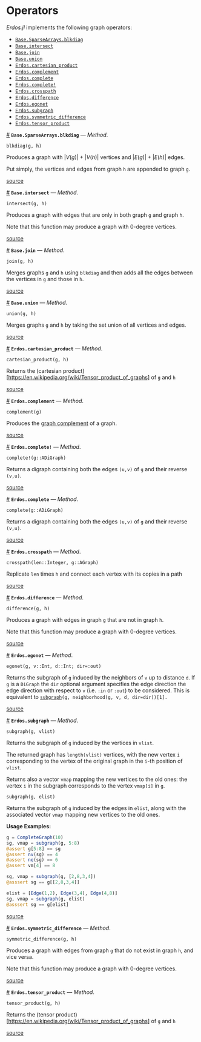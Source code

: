 
<a id='Operators-1'></a>

# Operators


*Erdos.jl* implements the following graph operators:

- [`Base.SparseArrays.blkdiag`](operators.md#Base.SparseArrays.blkdiag-Tuple{T<:Union{Erdos.ADiGraph,Erdos.AGraph},T<:Union{Erdos.ADiGraph,Erdos.AGraph}})
- [`Base.intersect`](operators.md#Base.intersect-Tuple{T<:Union{Erdos.ADiGraph,Erdos.AGraph},T<:Union{Erdos.ADiGraph,Erdos.AGraph}})
- [`Base.join`](operators.md#Base.join-Tuple{Erdos.AGraph,Erdos.AGraph})
- [`Base.union`](operators.md#Base.union-Tuple{T<:Union{Erdos.ADiGraph,Erdos.AGraph},T<:Union{Erdos.ADiGraph,Erdos.AGraph}})
- [`Erdos.cartesian_product`](operators.md#Erdos.cartesian_product-Tuple{G<:Union{Erdos.ADiGraph,Erdos.AGraph},G<:Union{Erdos.ADiGraph,Erdos.AGraph}})
- [`Erdos.complement`](operators.md#Erdos.complement-Tuple{T<:Erdos.AGraph})
- [`Erdos.complete`](operators.md#Erdos.complete-Tuple{Erdos.ADiGraph})
- [`Erdos.complete!`](operators.md#Erdos.complete!-Tuple{Erdos.ADiGraph})
- [`Erdos.crosspath`](operators.md#Erdos.crosspath-Tuple{Integer,G<:Erdos.AGraph})
- [`Erdos.difference`](operators.md#Erdos.difference-Tuple{T<:Union{Erdos.ADiGraph,Erdos.AGraph},T<:Union{Erdos.ADiGraph,Erdos.AGraph}})
- [`Erdos.egonet`](operators.md#Erdos.egonet-Tuple{Union{Erdos.ADiGraph,Erdos.AGraph},Integer,Integer})
- [`Erdos.subgraph`](operators.md#Erdos.subgraph-Tuple{G<:Union{Erdos.ADiGraph,Erdos.AGraph},AbstractArray{V<:Integer,1}})
- [`Erdos.symmetric_difference`](operators.md#Erdos.symmetric_difference-Tuple{T<:Union{Erdos.ADiGraph,Erdos.AGraph},T<:Union{Erdos.ADiGraph,Erdos.AGraph}})
- [`Erdos.tensor_product`](operators.md#Erdos.tensor_product-Tuple{G<:Union{Erdos.ADiGraph,Erdos.AGraph},G<:Union{Erdos.ADiGraph,Erdos.AGraph}})

<a id='Base.SparseArrays.blkdiag-Tuple{T<:Union{Erdos.ADiGraph,Erdos.AGraph},T<:Union{Erdos.ADiGraph,Erdos.AGraph}}' href='#Base.SparseArrays.blkdiag-Tuple{T<:Union{Erdos.ADiGraph,Erdos.AGraph},T<:Union{Erdos.ADiGraph,Erdos.AGraph}}'>#</a>
**`Base.SparseArrays.blkdiag`** &mdash; *Method*.



```
blkdiag(g, h)
```

Produces a graph with $|V(g)| + |V(h)|$ vertices and $|E(g)| + |E(h)|$ edges.

Put simply, the vertices and edges from graph `h` are appended to graph `g`.


<a target='_blank' href='https://github.com/CarloLucibello/Erdos.jl/tree/66e6f1999dd8bd1a8b314ef10b82c9029c20289d/docs/../src/operators/operators.jl#L79-L86' class='documenter-source'>source</a><br>

<a id='Base.intersect-Tuple{T<:Union{Erdos.ADiGraph,Erdos.AGraph},T<:Union{Erdos.ADiGraph,Erdos.AGraph}}' href='#Base.intersect-Tuple{T<:Union{Erdos.ADiGraph,Erdos.AGraph},T<:Union{Erdos.ADiGraph,Erdos.AGraph}}'>#</a>
**`Base.intersect`** &mdash; *Method*.



```
intersect(g, h)
```

Produces a graph with edges that are only in both graph `g` and graph `h`.

Note that this function may produce a graph with 0-degree vertices.


<a target='_blank' href='https://github.com/CarloLucibello/Erdos.jl/tree/66e6f1999dd8bd1a8b314ef10b82c9029c20289d/docs/../src/operators/operators.jl#L99-L105' class='documenter-source'>source</a><br>

<a id='Base.join-Tuple{Erdos.AGraph,Erdos.AGraph}' href='#Base.join-Tuple{Erdos.AGraph,Erdos.AGraph}'>#</a>
**`Base.join`** &mdash; *Method*.



```
join(g, h)
```

Merges graphs `g` and `h` using `blkdiag` and then adds all the edges between  the vertices in `g` and those in `h`.


<a target='_blank' href='https://github.com/CarloLucibello/Erdos.jl/tree/66e6f1999dd8bd1a8b314ef10b82c9029c20289d/docs/../src/operators/operators.jl#L157-L162' class='documenter-source'>source</a><br>

<a id='Base.union-Tuple{T<:Union{Erdos.ADiGraph,Erdos.AGraph},T<:Union{Erdos.ADiGraph,Erdos.AGraph}}' href='#Base.union-Tuple{T<:Union{Erdos.ADiGraph,Erdos.AGraph},T<:Union{Erdos.ADiGraph,Erdos.AGraph}}'>#</a>
**`Base.union`** &mdash; *Method*.



```
union(g, h)
```

Merges graphs `g` and `h` by taking the set union of all vertices and edges.


<a target='_blank' href='https://github.com/CarloLucibello/Erdos.jl/tree/66e6f1999dd8bd1a8b314ef10b82c9029c20289d/docs/../src/operators/operators.jl#L61-L65' class='documenter-source'>source</a><br>

<a id='Erdos.cartesian_product-Tuple{G<:Union{Erdos.ADiGraph,Erdos.AGraph},G<:Union{Erdos.ADiGraph,Erdos.AGraph}}' href='#Erdos.cartesian_product-Tuple{G<:Union{Erdos.ADiGraph,Erdos.AGraph},G<:Union{Erdos.ADiGraph,Erdos.AGraph}}'>#</a>
**`Erdos.cartesian_product`** &mdash; *Method*.



```
cartesian_product(g, h)
```

Returns the (cartesian product)[https://en.wikipedia.org/wiki/Tensor_product_of_graphs] of `g` and `h`


<a target='_blank' href='https://github.com/CarloLucibello/Erdos.jl/tree/66e6f1999dd8bd1a8b314ef10b82c9029c20289d/docs/../src/operators/operators.jl#L182-L186' class='documenter-source'>source</a><br>

<a id='Erdos.complement-Tuple{T<:Erdos.AGraph}' href='#Erdos.complement-Tuple{T<:Erdos.AGraph}'>#</a>
**`Erdos.complement`** &mdash; *Method*.



```
complement(g)
```

Produces the [graph complement](https://en.wikipedia.org/wiki/Complement_graph) of a graph.


<a target='_blank' href='https://github.com/CarloLucibello/Erdos.jl/tree/66e6f1999dd8bd1a8b314ef10b82c9029c20289d/docs/../src/operators/operators.jl#L29-L34' class='documenter-source'>source</a><br>

<a id='Erdos.complete!-Tuple{Erdos.ADiGraph}' href='#Erdos.complete!-Tuple{Erdos.ADiGraph}'>#</a>
**`Erdos.complete!`** &mdash; *Method*.



```
complete!(g::ADiGraph)
```

Returns a digraph containing both the edges `(u,v)` of `g` and their reverse `(v,u)`.


<a target='_blank' href='https://github.com/CarloLucibello/Erdos.jl/tree/66e6f1999dd8bd1a8b314ef10b82c9029c20289d/docs/../src/operators/operators.jl#L13-L18' class='documenter-source'>source</a><br>

<a id='Erdos.complete-Tuple{Erdos.ADiGraph}' href='#Erdos.complete-Tuple{Erdos.ADiGraph}'>#</a>
**`Erdos.complete`** &mdash; *Method*.



```
complete(g::ADiGraph)
```

Returns a digraph containing both the edges `(u,v)` of `g` and their reverse `(v,u)`.


<a target='_blank' href='https://github.com/CarloLucibello/Erdos.jl/tree/66e6f1999dd8bd1a8b314ef10b82c9029c20289d/docs/../src/operators/operators.jl#L1-L6' class='documenter-source'>source</a><br>

<a id='Erdos.crosspath-Tuple{Integer,G<:Erdos.AGraph}' href='#Erdos.crosspath-Tuple{Integer,G<:Erdos.AGraph}'>#</a>
**`Erdos.crosspath`** &mdash; *Method*.



```
crosspath(len::Integer, g::AGraph)
```

Replicate `len` times `h` and connect each vertex with its copies in a path


<a target='_blank' href='https://github.com/CarloLucibello/Erdos.jl/tree/66e6f1999dd8bd1a8b314ef10b82c9029c20289d/docs/../src/operators/operators.jl#L174-L178' class='documenter-source'>source</a><br>

<a id='Erdos.difference-Tuple{T<:Union{Erdos.ADiGraph,Erdos.AGraph},T<:Union{Erdos.ADiGraph,Erdos.AGraph}}' href='#Erdos.difference-Tuple{T<:Union{Erdos.ADiGraph,Erdos.AGraph},T<:Union{Erdos.ADiGraph,Erdos.AGraph}}'>#</a>
**`Erdos.difference`** &mdash; *Method*.



```
difference(g, h)
```

Produces a graph with edges in graph `g` that are not in graph `h`.

Note that this function may produce a graph with 0-degree vertices.


<a target='_blank' href='https://github.com/CarloLucibello/Erdos.jl/tree/66e6f1999dd8bd1a8b314ef10b82c9029c20289d/docs/../src/operators/operators.jl#L117-L123' class='documenter-source'>source</a><br>

<a id='Erdos.egonet-Tuple{Union{Erdos.ADiGraph,Erdos.AGraph},Integer,Integer}' href='#Erdos.egonet-Tuple{Union{Erdos.ADiGraph,Erdos.AGraph},Integer,Integer}'>#</a>
**`Erdos.egonet`** &mdash; *Method*.



```
egonet(g, v::Int, d::Int; dir=:out)
```

Returns the subgraph of `g` induced by the neighbors of `v` up to distance `d`. If `g` is a `DiGraph` the `dir` optional argument specifies the edge direction the edge direction with respect to `v` (i.e. `:in` or `:out`) to be considered. This is equivalent to [`subgraph`](operators.md#Erdos.subgraph-Tuple{G<:Union{Erdos.ADiGraph,Erdos.AGraph},AbstractArray{V<:Integer,1}})`(g, neighborhood(g, v, d, dir=dir))[1].`


<a target='_blank' href='https://github.com/CarloLucibello/Erdos.jl/tree/66e6f1999dd8bd1a8b314ef10b82c9029c20289d/docs/../src/operators/operators.jl#L310-L317' class='documenter-source'>source</a><br>

<a id='Erdos.subgraph-Tuple{G<:Union{Erdos.ADiGraph,Erdos.AGraph},AbstractArray{V<:Integer,1}}' href='#Erdos.subgraph-Tuple{G<:Union{Erdos.ADiGraph,Erdos.AGraph},AbstractArray{V<:Integer,1}}'>#</a>
**`Erdos.subgraph`** &mdash; *Method*.



```
subgraph(g, vlist)
```

Returns the subgraph of `g` induced by the vertices in  `vlist`.

The returned graph has `length(vlist)` vertices, with the new vertex `i` corresponding to the vertex of the original graph in the `i`-th position of `vlist`.

Returns  also a vector `vmap` mapping the new vertices to the old ones: the  vertex `i` in the subgraph corresponds to the vertex `vmap[i]` in `g`.

```
subgraph(g, elist)
```

Returns the subgraph of `g` induced by the edges in `elist`, along with the associated vector `vmap` mapping new vertices to the old ones.

**Usage Examples:**

```julia
g = CompleteGraph(10)
sg, vmap = subgraph(g, 5:8)
@assert g[5:8] == sg
@assert nv(sg) == 4
@assert ne(sg) == 6
@assert vm[4] == 8

sg, vmap = subgraph(g, [2,8,3,4])
@asssert sg == g[[2,8,3,4]]

elist = [Edge(1,2), Edge(3,4), Edge(4,8)]
sg, vmap = subgraph(g, elist)
@asssert sg == g[elist]
```


<a target='_blank' href='https://github.com/CarloLucibello/Erdos.jl/tree/66e6f1999dd8bd1a8b314ef10b82c9029c20289d/docs/../src/operators/operators.jl#L223-L258' class='documenter-source'>source</a><br>

<a id='Erdos.symmetric_difference-Tuple{T<:Union{Erdos.ADiGraph,Erdos.AGraph},T<:Union{Erdos.ADiGraph,Erdos.AGraph}}' href='#Erdos.symmetric_difference-Tuple{T<:Union{Erdos.ADiGraph,Erdos.AGraph},T<:Union{Erdos.ADiGraph,Erdos.AGraph}}'>#</a>
**`Erdos.symmetric_difference`** &mdash; *Method*.



```
symmetric_difference(g, h)
```

Produces a graph with edges from graph `g` that do not exist in graph `h`, and vice versa.

Note that this function may produce a graph with 0-degree vertices.


<a target='_blank' href='https://github.com/CarloLucibello/Erdos.jl/tree/66e6f1999dd8bd1a8b314ef10b82c9029c20289d/docs/../src/operators/operators.jl#L135-L142' class='documenter-source'>source</a><br>

<a id='Erdos.tensor_product-Tuple{G<:Union{Erdos.ADiGraph,Erdos.AGraph},G<:Union{Erdos.ADiGraph,Erdos.AGraph}}' href='#Erdos.tensor_product-Tuple{G<:Union{Erdos.ADiGraph,Erdos.AGraph},G<:Union{Erdos.ADiGraph,Erdos.AGraph}}'>#</a>
**`Erdos.tensor_product`** &mdash; *Method*.



```
tensor_product(g, h)
```

Returns the (tensor product)[https://en.wikipedia.org/wiki/Tensor_product_of_graphs] of `g` and `h`


<a target='_blank' href='https://github.com/CarloLucibello/Erdos.jl/tree/66e6f1999dd8bd1a8b314ef10b82c9029c20289d/docs/../src/operators/operators.jl#L204-L208' class='documenter-source'>source</a><br>

